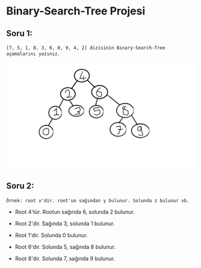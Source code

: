 # Binary-Search-Tree Projesi

## Soru 1:

    [7, 5, 1, 8, 3, 6, 0, 9, 4, 2] dizisinin Binary-Search-Tree aşamalarını yazınız.

![](https://raw.githubusercontent.com/KudretKirenci/KodluyoruzOdevler/main/Veri%20Yap%C4%B1lar%C4%B1%20ve%20Algoritmalar/Binary-Search-Tree.png)

## Soru 2:

    Örnek: root x'dir. root'un sağından y bulunur. Solunda z bulunur vb.

- Root 4'tür. Rootun sağında 6, solunda 2 bulunur.

- Root 2'dir. Sağında 3, solunda 1 bulunur.

- Root 1'dir. Solunda 0 bulunur.

- Root 6'dır. Solunda 5, sağında 8 bulunur.

- Root 8'dir. Solunda 7, sağında 9 bulunur.
